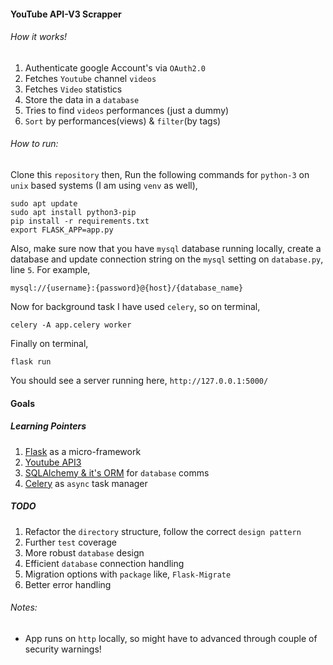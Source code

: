 #### YouTube API-V3 Scrapper

###### How it works!

1. Authenticate google Account's via `OAuth2.0` 
2. Fetches `Youtube` channel `videos`
3. Fetches `Video` statistics
4. Store the data in a `database`
5. Tries to find `videos` performances (just a dummy)
6. `Sort` by performances(views) & `filter`(by tags)

###### How to run:
Clone this `repository` then,
Run the following commands for `python-3` on `unix` based systems (I am using `venv` as well),

    sudo apt update
    sudo apt install python3-pip
    pip install -r requirements.txt
    export FLASK_APP=app.py
    
Also, make sure now that you have `mysql` database running locally,
create a database and update connection string on the `mysql` setting on `database.py`, line `5`. For example,
    
    mysql://{username}:{password}@{host}/{database_name} 

Now for background task I have used `celery`, so on terminal,

    celery -A app.celery worker

Finally on terminal,

    flask run
    
You should see a server running here, `http://127.0.0.1:5000/`

#### Goals
##### Learning Pointers
1. [Flask](https://flask.palletsprojects.com/en/1.1.x/) as a micro-framework
2. [Youtube API3](https://developers.google.com/youtube/v3)
3. [SQLAlchemy & it's ORM](https://www.sqlalchemy.org/) for `database` comms
4. [Celery](http://www.celeryproject.org/) as `async` task manager


##### TODO
1. Refactor the `directory` structure, follow the correct `design pattern`
2. Further `test` coverage
3. More robust `database` design
4. Efficient `database` connection handling
5. Migration options with `package` like, `Flask-Migrate`
5. Better error handling

###### Notes:
* App runs on `http` locally, so might have to advanced through couple of security warnings!
